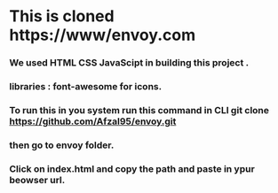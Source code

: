 # This is cloned https://www/envoy.com 
### We used HTML CSS JavaScipt in building this project .
### libraries : font-awesome for icons. 
### To run this in you system run this command in CLI git clone https://github.com/Afzal95/envoy.git
### then go to envoy folder.
### Click on index.html and copy the path and paste in ypur beowser url.
